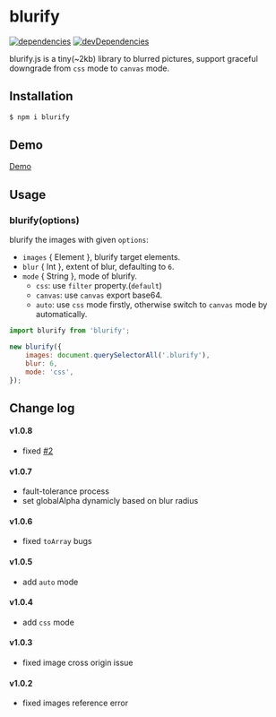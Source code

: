 # blurify

[![dependencies](https://david-dm.org/justclear/blurify.svg)](https://david-dm.org/justclear/blurify#info=dependencies&view=table)
[![devDependencies](https://david-dm.org/justclear/blurify/dev-status.svg)](https://david-dm.org/justclear/blurify#info=devDependencies&view=table)

blurify.js is a tiny(~2kb) library to blurred pictures, support graceful downgrade from `css` mode to `canvas` mode.

## Installation

```sh
$ npm i blurify
```

## Demo

[Demo](https://justclear.github.io/blurify/)

## Usage

### blurify(options)

blurify the images with given `options`:

- `images` { Element }, blurify target elements.
- `blur` { Int }, extent of blur, defaulting to `6`.
- `mode` { String }, mode of blurify.
    - `css`: use `filter` property.(`default`)
    - `canvas`: use `canvas` export base64.
    - `auto`: use `css` mode firstly, otherwise switch to `canvas` mode by automatically.

```js
import blurify from 'blurify';

new blurify({
    images: document.querySelectorAll('.blurify'),
    blur: 6,
    mode: 'css',
});
```

## Change log

#### v1.0.8
- fixed [#2](https://github.com/JustClear/blurify/issues/2)

#### v1.0.7
- fault-tolerance process
- set globalAlpha dynamicly based on blur radius

#### v1.0.6
- fixed `toArray` bugs

#### v1.0.5
- add `auto` mode

#### v1.0.4
- add `css` mode

#### v1.0.3
- fixed image cross origin issue

#### v1.0.2
- fixed images reference error
